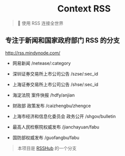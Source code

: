 <h1 align="center">Context RSS</h1>

> 🍭 使用 RSS 连接全世界

## 专注于新闻和国家政府部门 RSS 的分支

http://rss.mindynode.com/

*   网易新闻
    /netease/:category

*   深圳证券交易所上市公司公告
    /szse/:sec_id

*   上海证券交易所上市公司公告
    /shse/:sec_id

*   海淀法院 案件快报
    /hdfy/anjian

*   财政部 政策发布
    /caizhengbu/zhengce

*   上海市经济和信息化委员会 政务公开
    /shgov/bulletin

*   最高人民检察院权威发布
    /jianchayuan/fabu

*   国防部权威发布
    /guofangbu/fabu

> 本项目是 [RSSHub](https://github.com/DIYgod/RSSHub) 的一个分支
